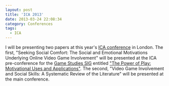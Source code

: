 ```yaml
---
layout: post
title: 'ICA 2013'
date: 2013-03-24 22:08:34
category: Conferences
tags:
  - ICA
---
```


I will be presenting two papers at this year's [ICA conference](http://www.icahdq.org/conf/index.asp) in London. The first, "Seeking Social Comfort: The Social and Emotional Motivations Underlying Online Video Game Involvement" will be presented at the ICA pre-conference for the [Game Studies SIG](http://game.icahdq.org/ohana/website/?p=56927916) entitled <!--more-->["The Power of Play: Motivational Uses and Applications"](http://game.icahdq.org/ohana/website/?p=46901424). The second, "Video Game Involvement and Social Skills: A Systematic Review of the Literature" will be presented at the main conference.

